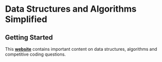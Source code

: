 # Data Structures and Algorithms Simplified


## Getting Started
This **[website](https://Tejas-Pawar.github.io/DSA)** contains important content on data structures, algorithms and competitive coding questions.


